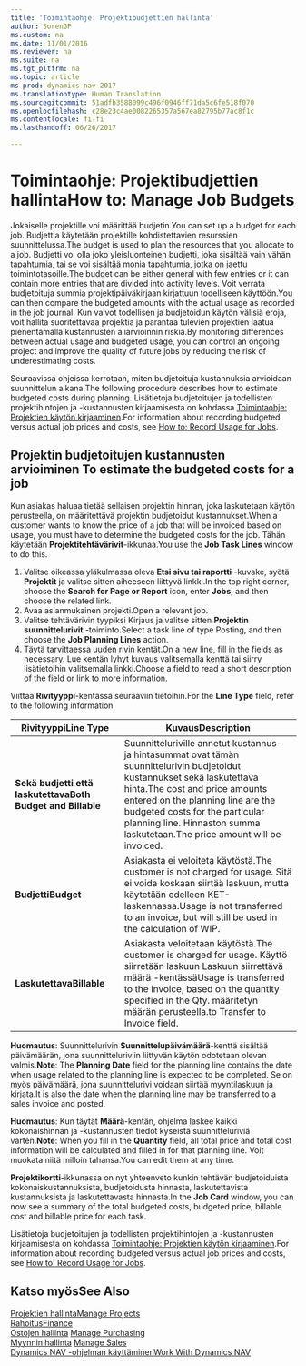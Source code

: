 ```yaml
---
title: 'Toimintaohje: Projektibudjettien hallinta'
author: SorenGP
ms.custom: na
ms.date: 11/01/2016
ms.reviewer: na
ms.suite: na
ms.tgt_pltfrm: na
ms.topic: article
ms-prod: dynamics-nav-2017
ms.translationtype: Human Translation
ms.sourcegitcommit: 51adfb3588099c496f0946ff71da5c6fe518f070
ms.openlocfilehash: c28e23c4ae0082265357a567ea82795b77ac8f1c
ms.contentlocale: fi-fi
ms.lasthandoff: 06/26/2017

---
```


# <a name="how-to-manage-job-budgets"></a><span data-ttu-id="d4a49-102">Toimintaohje: Projektibudjettien hallinta</span><span class="sxs-lookup"><span data-stu-id="d4a49-102">How to: Manage Job Budgets</span></span>
<span data-ttu-id="d4a49-103">Jokaiselle projektille voi määrittää budjetin.</span><span class="sxs-lookup"><span data-stu-id="d4a49-103">You can set up a budget for each job.</span></span> <span data-ttu-id="d4a49-104">Budjettia käytetään projektille kohdistettavien resurssien suunnittelussa.</span><span class="sxs-lookup"><span data-stu-id="d4a49-104">The budget is used to plan the resources that you allocate to a job.</span></span> <span data-ttu-id="d4a49-105">Budjetti voi olla joko yleisluonteinen budjetti, joka sisältää vain vähän tapahtumia, tai se voi sisältää monia tapahtumia, jotka on jaettu toimintotasoille.</span><span class="sxs-lookup"><span data-stu-id="d4a49-105">The budget can be either general with few entries or it can contain more entries that are divided into activity levels.</span></span> <span data-ttu-id="d4a49-106">Voit verrata budjetoituja summia projektipäiväkirjaan kirjattuun todelliseen käyttöön.</span><span class="sxs-lookup"><span data-stu-id="d4a49-106">You can then compare the budgeted amounts with the actual usage as recorded in the job journal.</span></span> <span data-ttu-id="d4a49-107">Kun valvot todellisen ja budjetoidun käytön välisiä eroja, voit hallita suoritettavaa projektia ja parantaa tulevien projektien laatua pienentämällä kustannusten aliarvioinnin riskiä.</span><span class="sxs-lookup"><span data-stu-id="d4a49-107">By monitoring differences between actual usage and budgeted usage, you can control an ongoing project and improve the quality of future jobs by reducing the risk of underestimating costs.</span></span>

<span data-ttu-id="d4a49-108">Seuraavissa ohjeissa kerrotaan, miten budjetoituja kustannuksia arvioidaan suunnittelun aikana.</span><span class="sxs-lookup"><span data-stu-id="d4a49-108">The following procedure describes how to estimate budgeted costs during planning.</span></span> <span data-ttu-id="d4a49-109">Lisätietoja budjetoitujen ja todellisten projektihintojen ja -kustannusten kirjaamisesta on kohdassa [Toimintaohje: Projektien käytön kirjaaminen](projects-how-record-job-usage.md).</span><span class="sxs-lookup"><span data-stu-id="d4a49-109">For information about recording budgeted versus actual job prices and costs, see [How to: Record Usage for Jobs](projects-how-record-job-usage.md).</span></span>  

## <span data-ttu-id="d4a49-110"><a name="JobBudgetCosts"></a> Projektin budjetoitujen kustannusten arvioiminen</span><span class="sxs-lookup"><span data-stu-id="d4a49-110"><a name="JobBudgetCosts"></a> To estimate the budgeted costs for a job</span></span>  
<span data-ttu-id="d4a49-111">Kun asiakas haluaa tietää sellaisen projektin hinnan, joka laskutetaan käytön perusteella, on määritettävä projektin budjetoidut kustannukset.</span><span class="sxs-lookup"><span data-stu-id="d4a49-111">When a customer wants to know the price of a job that will be invoiced based on usage, you must have to determine the budgeted costs for the job.</span></span> <span data-ttu-id="d4a49-112">Tähän käytetään **Projektitehtävärivit**-ikkunaa.</span><span class="sxs-lookup"><span data-stu-id="d4a49-112">You use the **Job Task Lines** window to do this.</span></span>

1. <span data-ttu-id="d4a49-113">Valitse oikeassa yläkulmassa oleva **Etsi sivu tai raportti** -kuvake, syötä **Projektit** ja valitse sitten aiheeseen liittyvä linkki.</span><span class="sxs-lookup"><span data-stu-id="d4a49-113">In the top right corner, choose the **Search for Page or Report** icon, enter **Jobs**, and then choose the related link.</span></span>  
2. <span data-ttu-id="d4a49-114">Avaa asianmukainen projekti.</span><span class="sxs-lookup"><span data-stu-id="d4a49-114">Open a relevant job.</span></span>
3. <span data-ttu-id="d4a49-115">Valitse tehtävärivin tyypiksi Kirjaus ja valitse sitten **Projektin suunnittelurivit** -toiminto.</span><span class="sxs-lookup"><span data-stu-id="d4a49-115">Select a task line of type Posting, and then choose the **Job Planning Lines** action.</span></span>
4. <span data-ttu-id="d4a49-116">Täytä tarvittaessa uuden rivin kentät.</span><span class="sxs-lookup"><span data-stu-id="d4a49-116">On a new line, fill in the fields as necessary.</span></span> <span data-ttu-id="d4a49-117">Lue kentän lyhyt kuvaus valitsemalla kenttä tai siirry lisätietoihin valitsemalla linkki.</span><span class="sxs-lookup"><span data-stu-id="d4a49-117">Choose a field to read a short description of the field or link to more information.</span></span>   

<span data-ttu-id="d4a49-118">Viittaa **Rivityyppi**-kentässä seuraaviin tietoihin.</span><span class="sxs-lookup"><span data-stu-id="d4a49-118">For the **Line Type** field, refer to the following information.</span></span>  

|<span data-ttu-id="d4a49-119">Rivityyppi</span><span class="sxs-lookup"><span data-stu-id="d4a49-119">Line Type</span></span> |<span data-ttu-id="d4a49-120">Kuvaus</span><span class="sxs-lookup"><span data-stu-id="d4a49-120">Description</span></span> |
|----------|------------|
|<span data-ttu-id="d4a49-121">**Sekä budjetti että laskutettava**</span><span class="sxs-lookup"><span data-stu-id="d4a49-121">**Both Budget and Billable**</span></span>|<span data-ttu-id="d4a49-122">Suunnitteluriville annetut kustannus- ja hintasummat ovat tämän suunnittelurivin budjetoidut kustannukset sekä laskutettava hinta.</span><span class="sxs-lookup"><span data-stu-id="d4a49-122">The cost and price amounts entered on the planning line are the budgeted costs for the particular planning line.</span></span> <span data-ttu-id="d4a49-123">Hinnaston summa laskutetaan.</span><span class="sxs-lookup"><span data-stu-id="d4a49-123">The price amount will be invoiced.</span></span>|
|<span data-ttu-id="d4a49-124">**Budjetti**</span><span class="sxs-lookup"><span data-stu-id="d4a49-124">**Budget**</span></span>|<span data-ttu-id="d4a49-125">Asiakasta ei veloiteta käytöstä.</span><span class="sxs-lookup"><span data-stu-id="d4a49-125">The customer is not charged for usage.</span></span> <span data-ttu-id="d4a49-126">Sitä ei voida koskaan siirtää laskuun, mutta käytetään edelleen KET-laskennassa.</span><span class="sxs-lookup"><span data-stu-id="d4a49-126">Usage is not transferred to an invoice, but will still be used in the calculation of WIP.</span></span>|
|<span data-ttu-id="d4a49-127">**Laskutettava**</span><span class="sxs-lookup"><span data-stu-id="d4a49-127">**Billable**</span></span>|<span data-ttu-id="d4a49-128">Asiakasta veloitetaan käytöstä.</span><span class="sxs-lookup"><span data-stu-id="d4a49-128">The customer is charged for usage.</span></span> <span data-ttu-id="d4a49-129">Käyttö siirretään laskuun Laskuun siirrettävä määrä -kentässä</span><span class="sxs-lookup"><span data-stu-id="d4a49-129">Usage is transferred to the invoice, based on the quantity specified in the Qty.</span></span> <span data-ttu-id="d4a49-130">määritetyn määrän perusteella.</span><span class="sxs-lookup"><span data-stu-id="d4a49-130">to Transfer to Invoice field.</span></span>|

<span data-ttu-id="d4a49-131">**Huomautus**: Suunnittelurivin **Suunnittelupäivämäärä**-kenttä sisältää päivämäärän, jona suunnitteluriviin liittyvän käytön odotetaan olevan valmis.</span><span class="sxs-lookup"><span data-stu-id="d4a49-131">**Note**: The **Planning Date** field for the planning line contains the date when usage related to the planning line is expected to be completed.</span></span> <span data-ttu-id="d4a49-132">Se on myös päivämäärä, jona suunnittelurivi voidaan siirtää myyntilaskuun ja kirjata.</span><span class="sxs-lookup"><span data-stu-id="d4a49-132">It is also the date when the planning line may be transferred to a sales invoice and posted.</span></span>  

<span data-ttu-id="d4a49-133">**Huomautus**: Kun täytät **Määrä**-kentän, ohjelma laskee kaikki kokonaishinnan ja -kustannusten tiedot kyseistä suunnitteluriviä varten.</span><span class="sxs-lookup"><span data-stu-id="d4a49-133">**Note**: When you fill in the **Quantity** field, all total price and total cost information will be calculated and filled in for that planning line.</span></span> <span data-ttu-id="d4a49-134">Voit muokata niitä milloin tahansa.</span><span class="sxs-lookup"><span data-stu-id="d4a49-134">You can edit them at any time.</span></span>

<span data-ttu-id="d4a49-135">**Projektikortti**-ikkunassa on nyt yhteenveto kunkin tehtävän budjetoiduista kokonaiskustannuksista, budjetoidusta hinnasta, laskutettavista kustannuksista ja laskutettavasta hinnasta.</span><span class="sxs-lookup"><span data-stu-id="d4a49-135">In the **Job Card** window, you can now see a summary of the total budgeted costs, budgeted price, billable cost and billable price for each task.</span></span>

<span data-ttu-id="d4a49-136">Lisätietoja budjetoitujen ja todellisten projektihintojen ja -kustannusten kirjaamisesta on kohdassa [Toimintaohje: Projektien käytön kirjaaminen](projects-how-record-job-usage.md).</span><span class="sxs-lookup"><span data-stu-id="d4a49-136">For information about recording budgeted versus actual job prices and costs, see [How to: Record Usage for Jobs](projects-how-record-job-usage.md).</span></span>

## <a name="see-also"></a><span data-ttu-id="d4a49-137">Katso myös</span><span class="sxs-lookup"><span data-stu-id="d4a49-137">See Also</span></span>
[<span data-ttu-id="d4a49-138">Projektien hallinta</span><span class="sxs-lookup"><span data-stu-id="d4a49-138">Manage Projects</span></span>](projects-manage-projects.md)  
[<span data-ttu-id="d4a49-139">Rahoitus</span><span class="sxs-lookup"><span data-stu-id="d4a49-139">Finance</span></span>](finance-setup.md)  
<span data-ttu-id="d4a49-140">[Ostojen hallinta](purchasing-manage-purchasing.md)       </span><span class="sxs-lookup"><span data-stu-id="d4a49-140">[Manage Purchasing](purchasing-manage-purchasing.md)       </span></span>  
<span data-ttu-id="d4a49-141">[Myynnin hallinta](sales-manage-sales.md)    </span><span class="sxs-lookup"><span data-stu-id="d4a49-141">[Manage Sales](sales-manage-sales.md)    </span></span>  
[<span data-ttu-id="d4a49-142">Dynamics NAV -ohjelman käyttäminen</span><span class="sxs-lookup"><span data-stu-id="d4a49-142">Work With Dynamics NAV</span></span>](ui-work-product.md)  

